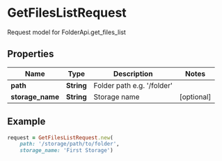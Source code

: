 # GetFilesListRequest

Request model for FolderApi.get_files_list

## Properties

Name | Type | Description | Notes
---- | ---- | ----------- | -----
**path** |**String** |Folder path e.g. '/folder' |
**storage_name** |**String** |Storage name |[optional] 

## Example
```ruby
request = GetFilesListRequest.new(
    path: '/storage/path/to/folder',
    storage_name: 'First Storage')
```
